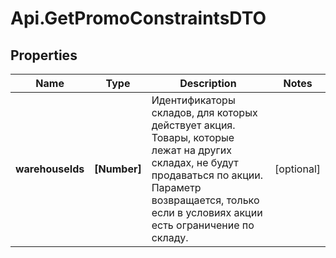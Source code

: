 # Api.GetPromoConstraintsDTO

## Properties

Name | Type | Description | Notes
------------ | ------------- | ------------- | -------------
**warehouseIds** | **[Number]** | Идентификаторы складов, для которых действует акция. Товары, которые лежат на других складах, не будут продаваться по акции.  Параметр возвращается, только если в условиях акции есть ограничение по складу.  | [optional] 


